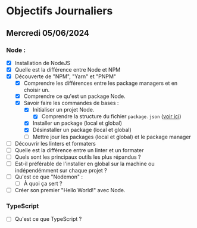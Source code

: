 # Objectifs Journaliers

## Mercredi 05/06/2024

### Node :

- [x] Installation de NodeJS
- [x] Quelle est la différence entre Node et NPM
- [x] Découverte de "NPM", "Yarn" et "PNPM"
  - [x] Comprendre les différences entre les package managers et en choisir un.
  - [x] Comprendre ce qu'est un package Node.
  - [x] Savoir faire les commandes de bases :
    - [x] Initialiser un projet Node.
      - [x] Comprendre la structure du fichier `package.json` ([voir ici](https://docs.npmjs.com/cli/v10/configuring-npm/package-json))
    - [x] Installer un package (local et global)
    - [x] Désinstaller un package (local et global)
    - [ ] Mettre jour les packages (local et global) et le package manager
- [ ] Découvrir les linters et formaters
- [ ] Quelle est la différence entre un linter et un formater
- [ ] Quels sont les principaux outils les plus répandus ?
- [ ] Est-il préférable de l'installer en global sur la machine ou indépendémment sur chaque projet ?
- [ ] Qu'est ce que "Nodemon" :
  - [ ] À quoi ça sert ?
- [ ] Créer son premier "Hello World!" avec Node.

### TypeScript

- [ ] Qu'est ce que TypeScript ?
